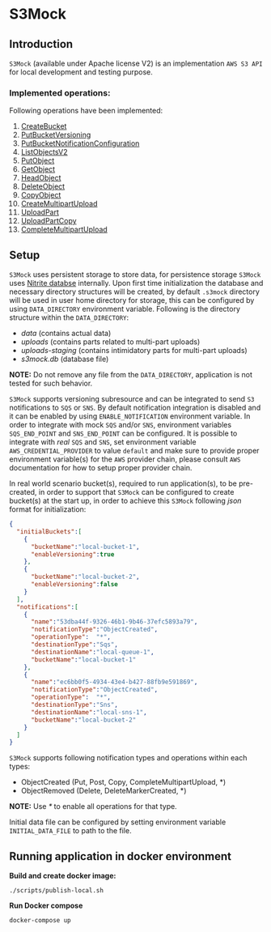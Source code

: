 # S3Mock

## Introduction

`S3Mock` (available under Apache license V2) is an implementation `AWS S3 API` for local development and testing 
purpose.

### Implemented operations:

Following operations have been implemented:

1. [CreateBucket](https://docs.aws.amazon.com/AmazonS3/latest/API/API_CreateBucket.html)
1. [PutBucketVersioning](https://docs.aws.amazon.com/AmazonS3/latest/API/API_PutBucketVersioning.html)
1. [PutBucketNotificationConfiguration](https://docs.aws.amazon.com/AmazonS3/latest/API/API_PutBucketNotificationConfiguration.html)
1. [ListObjectsV2](https://docs.aws.amazon.com/AmazonS3/latest/API/API_ListObjectsV2.html)
1. [PutObject](https://docs.aws.amazon.com/AmazonS3/latest/API/API_PutObject.html)
1. [GetObject](https://docs.aws.amazon.com/AmazonS3/latest/API/API_GetObject.html)
1. [HeadObject](https://docs.aws.amazon.com/AmazonS3/latest/API/API_HeadObject.html)
1. [DeleteObject](https://docs.aws.amazon.com/AmazonS3/latest/API/API_DeleteObject.html)
1. [CopyObject](https://docs.aws.amazon.com/AmazonS3/latest/API/API_CopyObject.html)
1. [CreateMultipartUpload](https://docs.aws.amazon.com/AmazonS3/latest/API/API_CreateMultipartUpload.html)
1. [UploadPart](https://docs.aws.amazon.com/AmazonS3/latest/API/API_UploadPart.html)
1. [UploadPartCopy](https://docs.aws.amazon.com/AmazonS3/latest/API/API_UploadPartCopy.html)
1. [CompleteMultipartUpload](https://docs.aws.amazon.com/AmazonS3/latest/API/API_CompleteMultipartUpload.html)

## Setup

`S3Mock` uses persistent storage to store data, for persistence storage `S3Mock` uses [Nitrite databse](https://www.dizitart.org/nitrite-database.html) internally.
Upon first time initialization the database and necessary directory structures will be created, by default `.s3mock` 
directory will be used in user home directory for storage, this can be configured by using `DATA_DIRECTORY` environment 
variable. Following is the directory structure within the `DATA_DIRECTORY`:

* _data_ (contains actual data)
* _uploads_ (contains parts related to multi-part uploads)
* _uploads-staging_ (contains intimidatory parts for multi-part uploads)
* _s3mock.db_ (database file)

**NOTE:** Do not remove any file from the `DATA_DIRECTORY`, application is not tested for such behavior.

`S3Mock` supports versioning subresource and can be integrated to send `S3` notifications to `SQS` or `SNS`. By default 
notification integration is disabled and it can be enabled by using `ENABLE_NOTIFICATION` environment variable. In order 
to integrate with mock `SQS` and/or `SNS`, environment variables `SQS_END_POINT` and `SNS_END_POINT` can be configured. 
It is possible to integrate with _real_ `SQS` and `SNS`, set environment variable `AWS_CREDENTIAL_PROVIDER` to value 
`default` and make sure to provide proper environment variable(s) for the `AWS` provider chain, please consult `AWS` 
documentation for how to setup proper provider chain.

In real world scenario bucket(s), required to run application(s), to be pre-created, in order to support that `S3Mock` 
can be configured to create bucket(s) at the start up, in order to achieve this `S3Mock` following _json_ format for 
initialization:

```json
{
  "initialBuckets":[
    {
      "bucketName":"local-bucket-1",
      "enableVersioning":true
    },
    {
      "bucketName":"local-bucket-2",
      "enableVersioning":false
    }
  ],
  "notifications":[
    {
      "name":"53dba44f-9326-46b1-9b46-37efc5893a79",
      "notificationType":"ObjectCreated",
      "operationType":  "*",
      "destinationType":"Sqs",
      "destinationName":"local-queue-1",
      "bucketName":"local-bucket-1"
    },
    {
      "name":"ec6bb0f5-4934-43e4-b427-88fb9e591869",
      "notificationType":"ObjectCreated",
      "operationType":  "*",
      "destinationType":"Sns",
      "destinationName":"local-sns-1",
      "bucketName":"local-bucket-2"
    }
  ]
}
```

`S3Mock` supports following notification types and operations within each types:

* ObjectCreated (Put, Post, Copy, CompleteMultipartUpload, *)
* ObjectRemoved (Delete, DeleteMarkerCreated, *)

**NOTE:** Use _*_ to enable all operations for that type.

Initial data file can be configured by setting environment variable `INITIAL_DATA_FILE` to path to the file.

## Running application in docker environment 

**Build and create docker image:**

```shell script
./scripts/publish-local.sh
```

**Run Docker compose**

```shell script
docker-compose up
```
